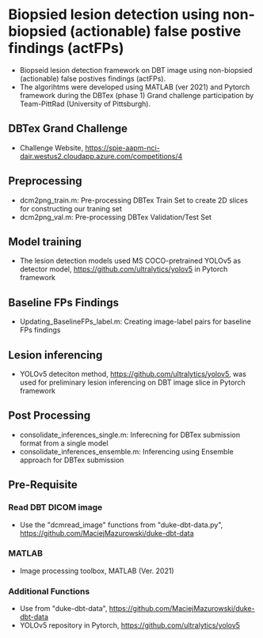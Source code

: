 # Biopsied lesion detection using non-biopsied (actionable) false postive findings (actFPs)
- Biopseid lesion detection framework on DBT image using non-biopsied (actionable) false postives findings (actFPs). 
- The algorihtms were developed using MATLAB (ver 2021) and Pytorch framework during the DBTex (phase 1) Grand challenge participation by Team-PittRad (University of Pittsburgh).


## DBTex Grand Challenge
- Challenge Website, https://spie-aapm-nci-dair.westus2.cloudapp.azure.com/competitions/4


## Preprocessing
- dcm2png_train.m: Pre-processing DBTex Train Set to create 2D slices for constructing our traning set
- dcm2png_val.m: Pre-processing DBTex Validation/Test Set


## Model training
- The lesion detection models used MS COCO-pretrained YOLOv5 as detector model, https://github.com/ultralytics/yolov5 in Pytorch framework


## Baseline FPs Findings 
- Updating_BaselineFPs_label.m: Creating image-label pairs for baseline FPs findings


## Lesion inferencing
- YOLOv5 deteciton method, https://github.com/ultralytics/yolov5, was used for preliminary lesion inferencing on DBT image slice in Pytorch framework

## Post Processing
- consolidate_inferences_single.m: Inferecning for DBTex submission format from a single model 
- consolidate_inferences_ensemble.m: Inferencing using Ensemble approach for DBTex submission

## Pre-Requisite
### Read DBT DICOM image
- Use the "dcmread_image" functions from "duke-dbt-data.py", https://github.com/MaciejMazurowski/duke-dbt-data
### MATLAB
- Image processing toolbox, MATLAB (Ver. 2021)
### Additional Functions
- Use from "duke-dbt-data", https://github.com/MaciejMazurowski/duke-dbt-data
- YOLOv5 repository in Pytorch, https://github.com/ultralytics/yolov5
